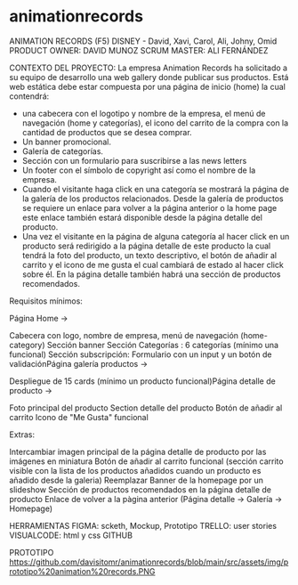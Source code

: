 # animationrecords
ANIMATION RECORDS (F5) DISNEY - David, Xavi, Carol, Ali, Johny, Omid 
PRODUCT OWNER: DAVID MUNOZ
SCRUM MASTER: ALI FERNÁNDEZ

CONTEXTO DEL PROYECTO: La empresa Animation Records ha solicitado a su equipo de desarrollo una web gallery donde publicar sus productos. Está web estática debe estar compuesta por una página de inicio (home) la cual contendrá:

- una cabecera con el logotipo y nombre de la empresa, el menú de navegación (home y categorías), el icono del carrito de la compra con la cantidad de productos que se desea comprar. 
- Un banner promocional. 
- Galería de categorías. 
- Sección con un formulario para suscribirse a las news letters 
- Un footer con el símbolo de copyright así como el nombre de la empresa.
- Cuando el visitante haga click en una categoría se mostrará la página de la galería de los productos relacionados. Desde la galería de productos se requiere un enlace para volver a la página anterior o la home page este enlace también estará disponible desde la página detalle del producto.
- Una vez el visitante en la página de alguna categoría al hacer click en un producto será redirigido a la página detalle de este producto la cual tendrá la foto del producto, un texto descriptivo, el botón de añadir al carrito y el icono de me gusta el cual cambiará de estado al hacer click sobre él. En la página detalle también habrá una sección de productos recomendados.

Requisitos mínimos:

Página Home ->

Cabecera con logo, nombre de empresa, menú de navegación (home-category) Sección banner Sección Categorías : 6 categorías (mínimo una funcional) Sección subscripción: Formulario con un input y un botón de validación​Página galería productos ->

Despliegue de 15 cards (mínimo un producto funcional)​Página detalle de producto ->

Foto principal del producto Section detalle del producto Botón de añadir al carrito Icono de "Me Gusta" funcional​

Extras:

Intercambiar imagen principal de la página detalle de producto por las imágenes en miniatura Botón de añadir al carrito funcional (sección carrito visible con la lista de los productos añadidos cuando un producto es añadido desde la galeria) Reemplazar Banner de la homepage por un slideshow Sección de productos recomendados en la página detalle de producto Enlace de volver a la pàgina anterior (Página detalle -> Galería -> Homepage)

HERRAMIENTAS FIGMA: scketh, Mockup, Prototipo TRELLO: user stories VISUALCODE: html y css GITHUB

PROTOTIPO https://github.com/davisitomr/animationrecords/blob/main/src/assets/img/prototipo%20animation%20records.PNG
